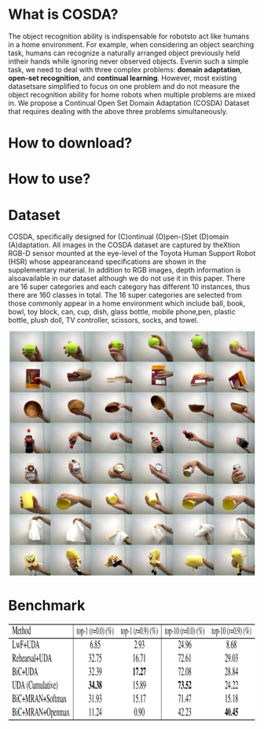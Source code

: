 # What is COSDA?

The object recognition ability is indispensable for robotsto act like humans in a home environment. For example, when considering an object searching task, humans can recognize a naturally arranged object previously held intheir hands while ignoring never observed objects. Evenin such a simple task, we need to deal with three complex problems: **domain adaptation**, **open-set recognition**, and **continual learning**. However, most existing datasetsare simplified to focus on one problem and do not measure the object recognition ability for home robots when multiple problems are mixed in. We propose a Continual Open Set Domain Adaptation (COSDA) Dataset that requires dealing with the above three problems simultaneously.


# How to download?



# How to use?



# Dataset
COSDA, specifically designed for (C)ontinual (O)pen-(S)et (D)omain (A)daptation. All images in the COSDA dataset are captured by theXtion RGB-D sensor mounted at the eye-level of the Toyota Human Support Robot (HSR) whose appearanceand specifications are shown in the supplementary material. In addition to RGB images, depth information is alsoavailable in our dataset although we do not use it in this paper. There are 16 super categories and each category has different 10 instances, thus there are  160 classes in total. The 16 super categories are selected from those commonly appear in a home environment which include ball, book, bowl, toy block, can, cup, dish, glass bottle, mobile phone,pen, plastic bottle, plush doll, TV controller, scissors, socks, and towel.
<div style="text-align:center">
<img src="../cosda/image/example.png" alt="" width="500" height="500"/>
</div>


# Benchmark
<div style="text-align:center">
<img src="../cosda/image/benchmark.png" alt="" width="700" height="200"/>
</div>
